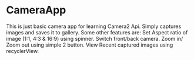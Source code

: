 # CameraApp
This is just basic camera app for learning Camera2 Api. Simply captures images and saves it to gallery.
Some other features are:
Set Aspect ratio of image (1:1, 4:3 & 16:9) using spinner.
Switch front/back camera.
Zoom in/ Zoom out using simple 2 button.
View Recent captured images using recyclerView.
